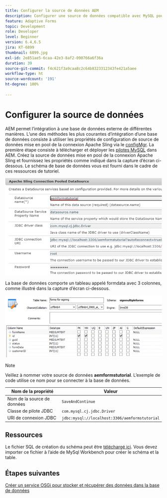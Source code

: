 ```yaml
---
title: Configurer la source de données AEM
description: Configurer une source de données compatible avec MySQL pour stocker et récupérer des données de formulaire
feature: Adaptive Forms
topic: Development
role: Developer
level: Beginner
version: 6.4,6.5
jira: KT-6899
thumbnail: 6899.jpg
exl-id: 2e851ae5-6caa-42e3-8af2-090766a6f36a
duration: 39
source-git-commit: f4c621f3a9caa8c2c64b8323312343fe421a5aee
workflow-type: ht
source-wordcount: '191'
ht-degree: 100%

---
```


# Configurer la source de données

AEM permet l’intégration à une base de données externe de différentes manières. L’une des méthodes les plus courantes d’intégration d’une base de données consiste à utiliser les propriétés de configuration de source de données mise en pool de la connexion Apache Sling via le [configMgr](http://localhost:4502/system/console/configMgr).
La première étape consiste à télécharger et déployer les [pilotes MySQL](https://mvnrepository.com/artifact/mysql/mysql-connector-java) dans AEM.
Créez la source de données mise en pool de la connexion Apache Sling et fournissez les propriétés comme indiqué dans la capture d’écran ci-dessous. Le schéma de base de données vous est fourni dans le cadre de ces ressources de tutoriel.

![data-source](assets/data-source.PNG)

La base de données comporte un tableau appelé formdata avec 3 colonnes, comme illustré dans la capture d’écran ci-dessous.

![data-base](assets/data-base.PNG)


>[!NOTE]
>Veillez à nommer votre source de données **aemformstutorial**. L’exemple de code utilise ce nom pour se connecter à la base de données.

| Nom de la propriété | Valeur |
| ------------------------|--------------------------------------- |
| Nom de la source de données | `SaveAndContinue` |
| Classe de pilote JDBC | `com.mysql.cj.jdbc.Driver` |
| URI de connexion JDBC | `jdbc:mysql://localhost:3306/aemformstutorial` |

## Ressources

Le fichier SQL de création du schéma peut être [téléchargé ici](assets/sign-multiple-forms.sql). Vous devez importer ce fichier à l’aide de MySql Workbench pour créer le schéma et la table.

## Étapes suivantes

[Créer un service OSGi pour stocker et récupérer des données dans la base de données](./create-osgi-service.md)
